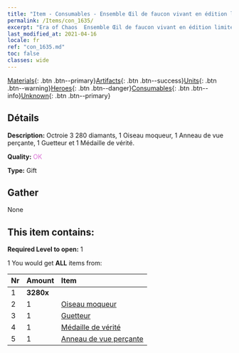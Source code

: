 ```yaml
---
title: "Item - Consumables - Ensemble Œil de faucon vivant en édition limitée"
permalink: /Items/con_1635/
excerpt: "Era of Chaos  Ensemble Œil de faucon vivant en édition limitée"
last_modified_at: 2021-04-16
locale: fr
ref: "con_1635.md"
toc: false
classes: wide
---
```

 [Materials](/fr/Items/){: .btn .btn--primary}[Artifacts](/fr/Items/Artifacts/){: .btn .btn--success}[Units](/fr/Items/Units/){: .btn .btn--warning}[Heroes](/fr/Items/Heroes/){: .btn .btn--danger}[Consumables](/fr/Items/Consumables/){: .btn .btn--info}[Unknown](/fr/Items/Unknown/){: .btn .btn--primary}

## Détails
 **Description:** Octroie 3 280 diamants, 1 Oiseau moqueur, 1 Anneau de vue perçante, 1 Guetteur et 1 Médaille de vérité.

 **Quality:** <span style="color: #DA70D6">OK</span>

 **Type:** Gift

## Gather

  None

## This item contains:

 **Required Level to open:** 1

 1 You would get **ALL** items  from:

  | Nr | Amount |     Item    |
  |:---|:-------|:------------|
  | 1 |  **3280x** | <i class="fas fa-gem"/> |  | 
  | 2 | 1 | [Oiseau moqueur](/fr/Items/art_132/) |  | 
  | 3 | 1 | [Guetteur](/fr/Items/art_133/) |  | 
  | 4 | 1 | [Médaille de vérité](/fr/Items/art_134/) |  | 
  | 5 | 1 | [Anneau de vue perçante](/fr/Items/art_135/) |  | 
